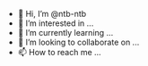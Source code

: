 - 👋 Hi, I’m @ntb-ntb
- 👀 I’m interested in ...
- 🌱 I’m currently learning ...
- 💞️ I’m looking to collaborate on ...
- 📫 How to reach me ...

<!---
ntb-ntb/ntb-ntb is a ✨ special ✨ repository because its `README.md` (this file) appears on your GitHub profile.
You can click the Preview link to take a look at your changes.
--->
